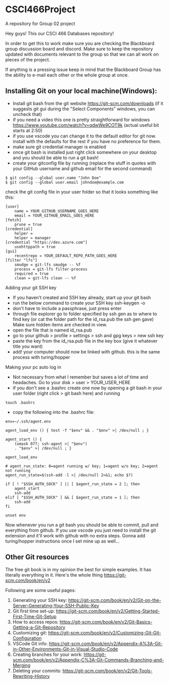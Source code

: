# CSCI466Project
A repository for Group 02 project

Hey guys! This our CSCI 466 Databases repository!

In order to get this to work make sure you are checking the Blackboard group discussion board and discord. Make sure to keep the repository updated with documents relevant to the group so that we can all work on pieces of the project.

If anything is a pressing issue keep in mind that the Blackboard Group has the ability to e-mail each other or the whole group at once.





## Installing Git on your local machine(Windows):
 - Install git bash from the git website https://git-scm.com/downloads (if it suggests git gui during the "Select Components" windows, you can uncheck that)
 - if you need a video this one is pretty straightforward for windows https://www.youtube.com/watch?v=qdwWe9COT9k (actual useful bit starts at 2:50)
 - if you use vscode you can change it to the default editor for git now. install with the defaults for the rest if you have no preference for them.
 - make sure git credential manager is enabled
 - once git bash is installed just right click somewhere on your desktop and you should be able to run a git bash!
 - create your gitconfig file by running (replace the stuff in quotes with your GitHub username and github email for the second command)

```
$ git config --global user.name "John Doe"
$ git config --global user.email johndoe@example.com
```

check the git config file in your user folder so that it looks something like this:

```
[user]
	name = YOUR_GITHUB_USERNAME_GOES_HERE
	email = YOUR_GITHUB_EMAIL_GOES_HERE
[fetch]
	prune = true
[credential]
	helper = 
	helper = manager
[credential "https://dev.azure.com"]
	usehttppath = true
[gui]
	recentrepo = YOUR_DEFAULT_REPO_PATH_GOES_HERE
[filter "lfs"]
	smudge = git-lfs smudge -- %f
	process = git-lfs filter-process
	required = true
	clean = git-lfs clean -- %f
```

Adding your git SSH key
 - If you haven't created and SSH key already, start up your git bash
 - run the below command to create your SSH key
	ssh-keygen -o
 - don't have to include a passphrase, just press enter
 - through file explorer go to folder specified by ssh gen as to where to find key (or cat the folder path for the id_rsa.pub the ssh gen gave) Make sure hidden items are checked in view.
 - open the file that is named id_rsa.pub
 - go to your github > profile > settings > ssh and gpg keys > new ssh key
 - paste the key from the id_rsa.pub file in the key box (give it whatever title you want) 
 - add!
your computer should now be linked with github. this is the same process with turing/hopper

Making your pc auto log in 

 - Not necessary from what I remember but saves a lot of time and headaches. Go to your disk > user > YOUR_USER_HERE 
 - if you don't see a .bashrc create one now by opening a git bash in your user folder (right click > git bash here) and running 
 ```
 touch .bashrc
 ```
 - copy the following into the .bashrc file:

```
env=~/.ssh/agent.env

agent_load_env () { test -f "$env" && . "$env" >| /dev/null ; }

agent_start () {
    (umask 077; ssh-agent >| "$env")
    . "$env" >| /dev/null ; }

agent_load_env

# agent_run_state: 0=agent running w/ key; 1=agent w/o key; 2=agent not running
agent_run_state=$(ssh-add -l >| /dev/null 2>&1; echo $?)

if [ ! "$SSH_AUTH_SOCK" ] || [ $agent_run_state = 2 ]; then
    agent_start
    ssh-add
elif [ "$SSH_AUTH_SOCK" ] && [ $agent_run_state = 1 ]; then
    ssh-add
fi

unset env
```

Now whenever you run a git bash you should be able to commit, pull and everything from github. If you use vscode you just need to install the git extension and it'll work with github with no extra steps. Gonna add turing/hopper instructions once I set mine up as well...

## Other Git resources

The free git book is in my opinion the best for simple examples. It has literally everything in it. Here's the whole thing https://git-scm.com/book/en/v2

Following are some useful pages:

1. Generating your SSH key: 	https://git-scm.com/book/en/v2/Git-on-the-Server-Generating-Your-SSH-Public-Key
2. Git first time set-up:	https://git-scm.com/book/en/v2/Getting-Started-First-Time-Git-Setup
3. How to access repos:		https://git-scm.com/book/en/v2/Git-Basics-Getting-a-Git-Repository
4. Customizing git:		https://git-scm.com/book/en/v2/Customizing-Git-Git-Configuration
5. VSCode Git info:		https://git-scm.com/book/en/v2/Appendix-A%3A-Git-in-Other-Environments-Git-in-Visual-Studio-Code
6. Creating branches 
   for your work:		https://git-scm.com/book/en/v2/Appendix-C%3A-Git-Commands-Branching-and-Merging
7. Deleting your commits:	https://git-scm.com/book/en/v2/Git-Tools-Rewriting-History

